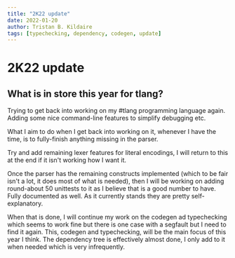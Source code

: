 ```yaml
---
title: "2K22 update"
date: 2022-01-20
author: Tristan B. Kildaire
tags: [typechecking, dependency, codegen, update]
---
```


# 2K22 update

## What is in store this year for tlang?

Trying to get back into working on my #tlang programming language again. Adding some nice command-line features to simplify debugging etc.

What I aim to do when I get back into working on it, whenever I have the time, is to fully-finish anything missing in the parser.

Try and add remaining lexer features for literal encodings, I will return to this at the end if it isn't working how I want it.


Once the parser has the remaining constructs implemented (which to be fair isn't a lot, it does most of what is needed), then I will be working on adding round-about 50 unittests to it as I believe that is a good number to have. Fully documented as well. As it currently stands they are pretty self-explanatory.

When that is done, I will continue my work on the codegen ad typechecking which seems to work fine but there is one case with a segfault but I need to find it again. This, codegen and typechecking, will be the main focus of this year I think. The dependency tree is effectively almost done, I only add to it when needed which is very infrequently.